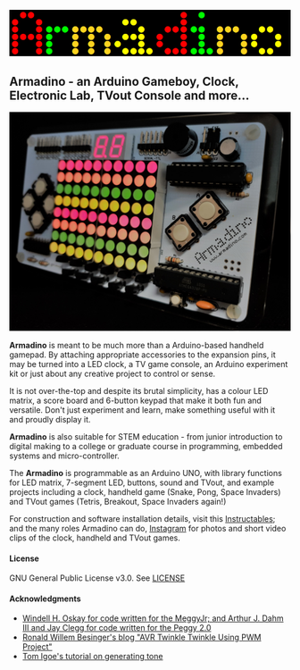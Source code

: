 ![](img/logo_bg.gif)

## Armadino - an Arduino Gameboy, Clock, Electronic Lab, TVout Console and more...

![](img/armadino.jpg)

**Armadino** is meant to be much more than a Arduino-based handheld gamepad. By attaching appropriate accessories to the expansion pins, it may be turned into a LED clock, a TV game console, an Arduino experiment kit or just about any creative project to control or sense.

It is not over-the-top and despite its brutal simplicity, has a colour LED matrix, a score board and 6-button keypad that make it both fun and versatile. Don't just experiment and learn, make something useful with it and proudly display it.

**Armadino** is also suitable for STEM education - from junior introduction to digital making to a college or graduate course in programming, embedded systems and micro-controller.

The **Armadino** is programmable as an Arduino UNO, with library functions for LED matrix, 7-segment LED, buttons, sound and TVout, and example projects including a clock, handheld game (Snake, Pong, Space Invaders) and TVout games (Tetris, Breakout, Space Invaders again!)

For construction and software installation details, visit this [Instructables](https://www.instructables.com/Armadino-an-Arduino-Gameboy-Clock-Electronic-Lab-T/); and the many roles Armadino can do, [Instagram](https://www.instagram.com/armadino.clock/) for photos and short video clips of the clock, handheld and TVout games.

#### License

GNU General Public License v3.0. See [LICENSE](LICENSE)

#### Acknowledgments

* [Windell H. Oskay for code written for the MeggyJr; and Arthur J. Dahm III and Jay Clegg for code written for the Peggy 2.0](https://wiki.evilmadscientist.com/Meggy_Jr_RGB)
* [Ronald Willem Besinger's blog "AVR Twinkle Twinkle Using PWM Project"](http://www.ermicro.com/blog/?p=580)
* [Tom Igoe's tutorial on generating tone](https://itp.nyu.edu/physcomp/labs/labs-arduino-digital-and-analog/tone-output-using-an-arduino/)

